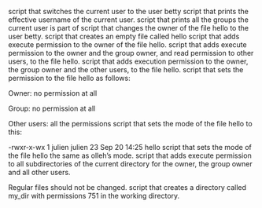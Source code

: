 script that switches the current user to the user betty
script that prints the effective username of the current user.
script that prints all the groups the current user is part of
script that changes the owner of the file hello to the user betty.
script that creates an empty file called hello
script that adds execute permission to the owner of the file hello.
script that adds execute permission to the owner and the group owner, and read permission to other users, to the file hello.
script that adds execution permission to the owner, the group owner and the other users, to the file hello.
script that sets the permission to the file hello as follows:



Owner: no permission at all

Group: no permission at all

Other users: all the permissions
script that sets the mode of the file hello to this:



-rwxr-x-wx 1 julien julien 23 Sep 20 14:25 hello
script that sets the mode of the file hello the same as olleh’s mode.
script that adds execute permission to all subdirectories of the current directory for the owner, the group owner and all other users.



Regular files should not be changed.
script that creates a directory called my_dir with permissions 751 in the working directory.
